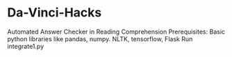 # Da-Vinci-Hacks
Automated Answer Checker in Reading Comprehension 
Prerequisites: Basic python libraries like pandas, numpy.
NLTK, tensorflow, Flask
Run integrate1.py 
